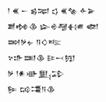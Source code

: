 <div class='block'>
<div class='line'>𒁹 𒌍 𒀸 𒌗𒉈 𒌓 𒌍𒆚 𒅆𒅕</div>
<div class='line'>𒋢𒂔𒆠 𒇽𒄴𒆷𒈬𒌑 𒅥</div>
<div class='line'>𒇷𒃻𒉡 𒀀𒄭𒌈</div>
<div class='line'>𒆳𒈥𒌅𒆠 𒄿𒁁𒂖</div>
<div class='line'>𒃻 𒁹𒀭𒀝𒅅𒁉</div>
<div class='line'>𒌉 𒄘𒃮𒀀𒆠</div>
</div>